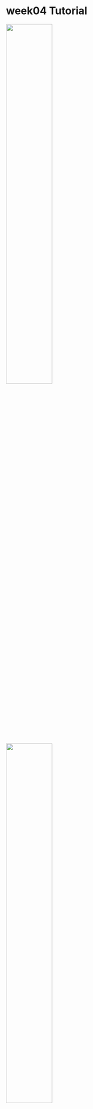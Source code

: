 # week04 Tutorial

<img src="https://raw.githubusercontent.com/wasit7/DjangoCrafter/refs/heads/main/week05/Screenshot%20from%202025-04-09%2023-56-22.png" height="50%">
<img src="https://raw.githubusercontent.com/wasit7/DjangoCrafter/refs/heads/main/week05/Screenshot%20from%202025-04-09%2023-56-22.png" height="50%">
<img src="https://raw.githubusercontent.com/wasit7/DjangoCrafter/refs/heads/main/week05/Screenshot%20from%202025-04-09%2023-56-22.png" height="50%">
<img src="https://raw.githubusercontent.com/wasit7/DjangoCrafter/refs/heads/main/week05/Screenshot%20from%202025-04-09%2023-56-22.png" height="50%">


# setup

```sh
cp -rp _template2 week04
cd wee04
docker compose up
```

# create an app
- create app
```
python manage.py startapp myapp
chmor -R 777 .
```

- from week03 get admin.py and models.py
- got to jupyter terminal

# settings.py
```
#settings.py
INSTALLED_APPS = [
    ...
    'django_extensions',
    'myapp'
]
```

# test notebook
```
# notebook.ipynb
from asgiref.sync import sync_to_async
from myapp.models import Bike

async def fetch_all_bikes():
    bikes = await sync_to_async(list)(Bike.objects.all())
    return bikes

# Directly await the coroutine in an async cell
all_bikes = await fetch_all_bikes()
print(all_bikes)
```
